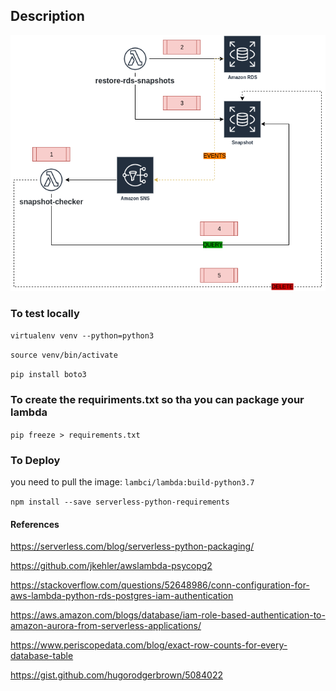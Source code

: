 ## Description

![image](assets/rcvrability.png)


### To test locally

`virtualenv venv --python=python3`

`source venv/bin/activate`

`pip install boto3`

### To create the requiriments.txt so tha you can package your lambda

`pip freeze > requirements.txt`

### To Deploy

you need to pull the image: `lambci/lambda:build-python3.7`

`npm install --save serverless-python-requirements`

#### References
https://serverless.com/blog/serverless-python-packaging/

https://github.com/jkehler/awslambda-psycopg2

https://stackoverflow.com/questions/52648986/conn-configuration-for-aws-lambda-python-rds-postgres-iam-authentication

https://aws.amazon.com/blogs/database/iam-role-based-authentication-to-amazon-aurora-from-serverless-applications/

https://www.periscopedata.com/blog/exact-row-counts-for-every-database-table

https://gist.github.com/hugorodgerbrown/5084022